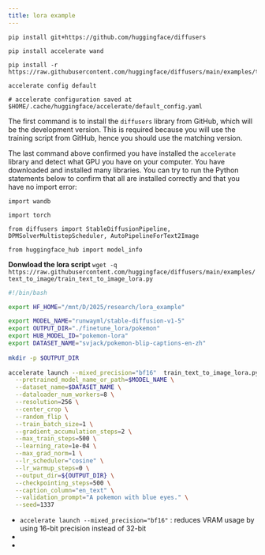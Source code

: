 ```yaml
---
title: lora example
---
```



```
pip install git+https://github.com/huggingface/diffusers

pip install accelerate wand

pip install -r https://raw.githubusercontent.com/huggingface/diffusers/main/examples/text_to_image/requirements.txt

accelerate config default

# accelerate configuration saved at $HOME/.cache/huggingface/accelerate/default_config.yaml
```

The first command is to install the `diffusers` library from GitHub, which will be the development version. This is required because you will use the training script from GitHub, hence you should use the matching version.


The last command above confirmed you have installed the `accelerate` library and detect what GPU you have on your computer. You have downloaded and installed many libraries. You can try to run the Python statements below to confirm that all are installed correctly and that you have no import error:

```
import wandb

import torch

from diffusers import StableDiffusionPipeline, DPMSolverMultistepScheduler, AutoPipelineForText2Image

from huggingface_hub import model_info
```


**Donwload the lora script**
`wget -q https://raw.githubusercontent.com/huggingface/diffusers/main/examples/text_to_image/train_text_to_image_lora.py`



```bash
#!/bin/bash

export HF_HOME="/mnt/D/2025/research/lora_example"

export MODEL_NAME="runwayml/stable-diffusion-v1-5"
export OUTPUT_DIR="./finetune_lora/pokemon"
export HUB_MODEL_ID="pokemon-lora"
export DATASET_NAME="svjack/pokemon-blip-captions-en-zh"
 
mkdir -p $OUTPUT_DIR
 
accelerate launch --mixed_precision="bf16"  train_text_to_image_lora.py \
  --pretrained_model_name_or_path=$MODEL_NAME \
  --dataset_name=$DATASET_NAME \
  --dataloader_num_workers=8 \
  --resolution=256 \
  --center_crop \
  --random_flip \
  --train_batch_size=1 \
  --gradient_accumulation_steps=2 \
  --max_train_steps=500 \
  --learning_rate=1e-04 \
  --max_grad_norm=1 \
  --lr_scheduler="cosine" \
  --lr_warmup_steps=0 \
  --output_dir=${OUTPUT_DIR} \
  --checkpointing_steps=500 \
  --caption_column="en_text" \
  --validation_prompt="A pokemon with blue eyes." \
  --seed=1337
```

* `accelerate launch --mixed_precision="bf16"` : reduces VRAM usage by using 16-bit precision instead of 32-bit
* 
* 